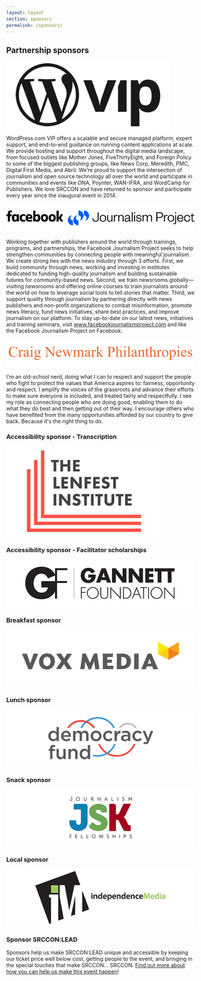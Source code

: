 ```yaml
---
layout: layout
section: sponsors
permalink: /sponsors/
---
```


<div class="sponsor-block">
    <h2>Partnership sponsors</h2>
</div>

<div class="sponsor-block">
    <a href="https://vip.wordpress.com" class="narrow-logo"><img src="/media/img/partners/wordpress_vip2.png" alt="WordPress VIP"></a>
    <p>WordPress.com VIP offers a scalable and secure managed platform, expert support, and end-to-end guidance on running content applications at scale. We provide hosting and support throughout the digital media landscape, from focused outlets like Mother Jones, FiveThirtyEight, and Foreign Policy to some of the biggest publishing groups, like News Corp, Meredith, PMC, Digital First Media, and Abril. We’re proud to support the intersection of journalism and open source technology all over the world and participate in communities and events like ONA, Poynter, WAN-IFRA, and WordCamp for Publishers. We love SRCCON and have returned to sponsor and participate every year since the inaugural event in 2014.</p>
</div>

<div class="sponsor-block">
    <a href="https://www.facebookjournalismproject.com"><img src="/media/img/partners/facebook_journalism.png" alt="Facebook Journalism Project"></a>
    <p>Working together with publishers around the world through trainings, programs, and partnerships, the Facebook Journalism Project seeks to help strengthen communities by connecting people with meaningful journalism. We create strong ties with the news industry through 3 efforts. First, we build community through news, working and investing in institutes dedicated to funding high-quality journalism and building sustainable futures for community-based news. Second, we train newsrooms globally—visiting newsrooms and offering online courses to train journalists around the world on how to leverage social tools to tell stories that matter. Third, we support quality through journalism by partnering directly with news publishers and non-profit organizations to combat misinformation, promote news literacy, fund news initiatives, share best practices, and improve journalism on our platform. To stay up-to-date on our latest news, initiatives and training seminars, visit <a href="https://www.facebookjournalismproject.com">www.facebookjournalismproject.com</a> and like the Facebook Journalism Project on Facebook.</p>
</div>

<div class="sponsor-block">
    <a href="https://craignewmarkphilanthropies.org"><img src="/media/img/partners/newmark.png" alt="Craig Newmark Philanthropies"></a>
    <p>I'm an old-school nerd, doing what I can to respect and support the people who fight to protect the values that America aspires to: fairness, opportunity and respect. I amplify the voices of the grassroots and advance their efforts to make sure everyone is included, and treated fairly and respectfully. I see my role as connecting people who are doing good, enabling them to do what they do best and then getting out of their way. I encourage others who have benefited from the many opportunities afforded by our country to give back. Because it's the right thing to do.</p>
</div>

<div class="sponsor-block secondary">
    <h3>Accessibility sponsor - Transcription</h3>
    <a href="https://www.lenfestinstitute.org"><img src="/media/img/partners/lenfest.png"></a>
</div>

<div class="sponsor-block secondary">
    <h3>Accessibility sponsor - Facilitator scholarships</h3>
    <a href="https://gannettfoundation.org"><img src="/media/img/partners/gannett_foundation.png"></a>
</div>

<div class="sponsor-block secondary">
    <h3>Breakfast sponsor</h3>
    <a href="https://www.voxmedia.com"><img src="/media/img/partners/vox_media_horiz.png"></a>
</div>

<div class="sponsor-block secondary">
    <h3>Lunch sponsor</h3>
    <a href="http://www.democracyfund.org"><img src="/media/img/partners/democracy_fund.png"></a>
</div>

<div class="sponsor-block secondary">
    <h3>Snack sponsor</h3>
    <a href="https://jsk.stanford.edu"><img src="/media/img/partners/jsk.png"></a>
</div>

<div class="sponsor-block secondary">
    <h3>Local sponsor</h3>
    <a href="http://independencemedia.org"><img src="/media/img/partners/independence_media.png"></a>
</div>

<div class="sponsor-block secondary">
    <h3>Sponsor SRCCON:LEAD</h3>
    <p>Sponsors help us make SRCCON:LEAD unique and accessible by keeping our ticket price well below cost, getting people to the event, and bringing in the special touches that make SRCCON… SRCCON. <a href="/sponsors/about">Find out more about how you can help us make this event happen</a>!</p>
</div>